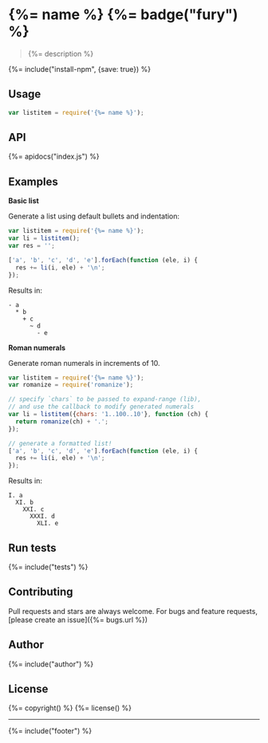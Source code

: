 # {%= name %} {%= badge("fury") %}

> {%= description %}

{%= include("install-npm", {save: true}) %}

## Usage

```js
var listitem = require('{%= name %}');
```

## API
{%= apidocs("index.js") %}

## Examples

**Basic list**

Generate a list using default bullets and indentation:

```js
var listitem = require('{%= name %}');
var li = listitem();
var res = '';

['a', 'b', 'c', 'd', 'e'].forEach(function (ele, i) {
  res += li(i, ele) + '\n';
});
```

Results in:

```
- a
  * b
    + c
      ~ d
        - e
```

**Roman numerals**

Generate roman numerals in increments of 10.

```js
var listitem = require('{%= name %}');
var romanize = require('romanize');

// specify `chars` to be passed to expand-range (lib), 
// and use the callback to modify generated numerals
var li = listitem({chars: '1..100..10'}, function (ch) {
  return romanize(ch) + '.';
});

// generate a formatted list!
['a', 'b', 'c', 'd', 'e'].forEach(function (ele, i) {
  res += li(i, ele) + '\n';
});
```

Results in:

```
I. a
  XI. b
    XXI. c
      XXXI. d
        XLI. e
```

## Run tests
{%= include("tests") %}

## Contributing
Pull requests and stars are always welcome. For bugs and feature requests, [please create an issue]({%= bugs.url %})

## Author
{%= include("author") %}

## License
{%= copyright() %}
{%= license() %}

***

{%= include("footer") %}

[expand-range]: https://github.com/jonschlinkert/expand-range
